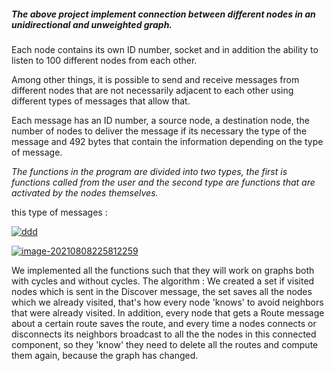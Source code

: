 
##### The above project implement connection between different nodes in an unidirectional and unweighted graph.

Each node contains its own ID number, socket and in addition the ability to listen to 100 different nodes from each other.

Among other things, it is possible to send and receive messages from different nodes that are not necessarily adjacent to each other using different types of messages that allow that.

Each message has an ID number, a source node, a destination node, the number of nodes to deliver the message if its necessary the type of the message and 492 bytes that contain the information depending on the type of message.



*The functions in the program are divided into two types, the first is functions called from the user and the second type are functions that are activated by the nodes themselves.*

this type of messages :



<a href="https://ibb.co/yyQC4S7"><img src="https://i.ibb.co/mqcKN8g/ddd.png" alt="ddd" border="0"></a>


<a href="https://ibb.co/6mRL2jJ"><img src="https://i.ibb.co/W6WjQmp/image-20210808225812259.png" alt="image-20210808225812259" border="0"></a>

We implemented all the functions such that they will work on graphs both with cycles and without cycles.
The algorithm :
We created a set if visited nodes which is sent in the Discover message, the set saves all the nodes which we already visited, that's how every node 'knows' to avoid neighbors that were
already visited.
In addition, every node that gets a Route message about a certain route saves the route, and every time a nodes connects or disconnects its neighbors broadcast to all the the nodes in 
this connected component, so they 'know' they need to delete all the routes and compute them again, because the graph has changed.

